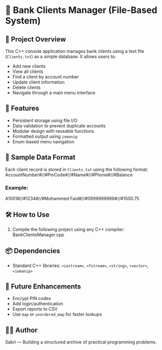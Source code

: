 # 🏦 Bank Clients Manager (File-Based System)

## 📌 Project Overview
This C++ console application manages bank clients using a text file (`Clients.txt`) as a simple database. It allows users to:
- Add new clients
- View all clients
- Find a client by account number
- Update client information
- Delete clients
- Navigate through a main menu interface

## 🧩 Features
- Persistent storage using file I/O
- Data validation to prevent duplicate accounts
- Modular design with reusable functions
- Formatted output using `iomanip`
- Enum-based menu navigation

## 🧪 Sample Data Format
Each client record is stored in `Clients.txt` using the following format:
AccountNumber#//#PinCode#//#Name#//#Phone#//#Balance

### Example:
A1001#//#1234#//#Mohammed Faid#//#0999999999#//#1500.75

## 🛠️ How to Use
1. Compile the following project using any C++ compiler:
BankClientsManager.cpp

## 📦 Dependencies
- Standard C++ libraries: `<iostream>`, `<fstream>`, `<string>`, `<vector>`, `<iomanip>`

## 🚀 Future Enhancements
- Encrypt PIN codes
- Add login/authentication
- Export reports to CSV
- Use `map` or `unordered_map` for faster lookups

## 👨‍💻 Author
Sabri — Building a structured archive of practical programming problems.
